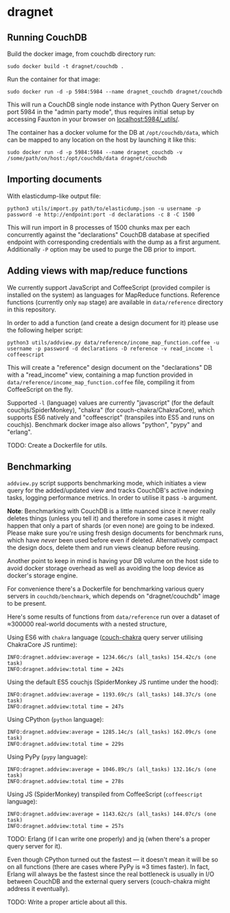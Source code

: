 # dragnet

## Running CouchDB

Build the docker image, from couchdb directory run:
```
sudo docker build -t dragnet/couchdb .
```

Run the container for that image:
```
sudo docker run -d -p 5984:5984 --name dragnet_couchdb dragnet/couchdb
```

This will run a CouchDB single node instance with Python Query Server on port 5984 in the "admin party mode", thus requires initial setup by accessing Fauxton in your browser on [localhost:5984/_utils/](http://localhost:5984/_utils/).


The container has a docker volume for the DB at `/opt/couchdb/data`, which can be mapped to any location on the host by launching it like this:
```
sudo docker run -d -p 5984:5984 --name dragnet_couchdb -v /some/path/on/host:/opt/couchdb/data dragnet/couchdb
```

## Importing documents

With elasticdump-like output file:
```
python3 utils/import.py path/to/elasticdump.json -u username -p password -e http://endpoint:port -d declarations -c 8 -C 1500
```
This will run import in 8 processes of 1500 chunks max per each concurrently against the "declarations" CouchDB database at specified endpoint with corresponding credentials with the dump as a first argument. Additionally `-P` option may be used to purge the DB prior to import.


## Adding views with map/reduce functions

We currently support JavaScript and CoffeeScript (provided compiler is installed on the system) as languages for MapReduce functions.
Reference functions (currently only `map` stage) are available in `data/reference` directory in this repository.

In order to add a function (and create a design document for it) please use the following helper script:
```
python3 utils/addview.py data/reference/income_map_function.coffee -u username -p password -d declarations -D reference -v read_income -l coffeescript
```
This will create a "reference" design document on the "declarations" DB with a "read_income" view, containing a map function provided in `data/reference/income_map_function.coffee` file, compiling it from CoffeeScript on the fly.

Supported `-l` (language) values are currently "javascript" (for the default couchjs/SpiderMonkey), "chakra" (for couch-chakra/ChakraCore), which supports ES6 natively and "coffeescript" (transpiles into ES5 and runs on couchjs). Benchmark docker image also allows "python", "pypy" and "erlang".

TODO: Create a Dockerfile for utils.


## Benchmarking

`addview.py` script supports benchmarking mode, which initiates a view query for the added/updated view and tracks CouchDB's active indexing tasks, logging performance metrics. In order to utilise it pass `-b` argument.

**Note**: Benchmarking with CouchDB is a little nuanced since it never really deletes things (unless you tell it) and therefore in some cases it might happen that only a part of shards (or even none) are going to be indexed. Please make sure you're using fresh design documents for benchmark runs, which have *never* been used before even if deleted. Alternatively compact the design docs, delete them and run views cleanup before reusing.

Another point to keep in mind is having your DB volume on the host side to avoid docker storage overhead as well as avoiding the loop device as docker's storage engine.

For convenience there's a Dockerfile for benchmarking various query servers in `couchdb/benchmark`, which depends on "dragnet/couchdb" image to be present.

Here's some results of functions from `data/reference` run over a dataset of ≈300000 real-world documents with a nested structure,

Using ES6 with `chakra` language ([couch-chakra](https://github.com/dmunch/couch-chakra) query server utilising ChakraCore JS runtime):

```
INFO:dragnet.addview:average = 1234.66c/s (all_tasks) 154.42c/s (one task)
INFO:dragnet.addview:total time = 242s

```

Using the default ES5 couchjs (SpiderMonkey JS runtime under the hood):
```
INFO:dragnet.addview:average = 1193.69c/s (all_tasks) 148.37c/s (one task)
INFO:dragnet.addview:total time = 247s

```

Using CPython (`python` language):
```
INFO:dragnet.addview:average = 1285.14c/s (all_tasks) 162.09c/s (one task)
INFO:dragnet.addview:total time = 229s

```

Using PyPy (`pypy` language):
```
INFO:dragnet.addview:average = 1046.89c/s (all_tasks) 132.16c/s (one task)
INFO:dragnet.addview:total time = 278s
```

Using JS (SpiderMonkey) transpiled from CoffeeScript (`coffeescript` language):
```
INFO:dragnet.addview:average = 1143.62c/s (all_tasks) 144.07c/s (one task)
INFO:dragnet.addview:total time = 257s
```

TODO: Erlang (if I can write one properly) and jq (when there's a proper query server for it).

Even though CPython turned out the fastest — it doesn't mean it will be so on all functions (there are cases where PyPy is ≈3 times faster). In fact, Erlang will always be the fastest since the real bottleneck is usually in I/O between CouchDB and the external query servers (couch-chakra might address it eventually).

TODO: Write a proper article about all this.
